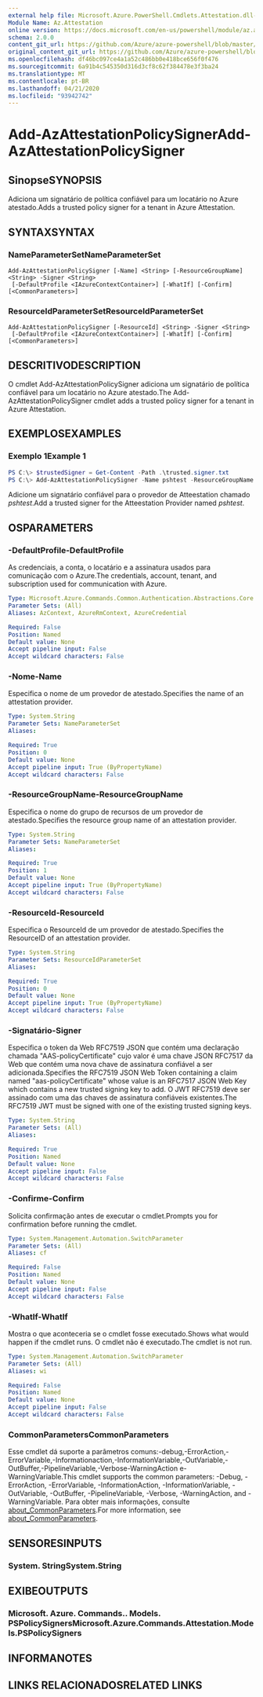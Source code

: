 ```yaml
---
external help file: Microsoft.Azure.PowerShell.Cmdlets.Attestation.dll-Help.xml
Module Name: Az.Attestation
online version: https://docs.microsoft.com/en-us/powershell/module/az.attestation/add-azattestationpolicysigner
schema: 2.0.0
content_git_url: https://github.com/Azure/azure-powershell/blob/master/src/Attestation/Attestation/help/Add-AzAttestationPolicySigner.md
original_content_git_url: https://github.com/Azure/azure-powershell/blob/master/src/Attestation/Attestation/help/Add-AzAttestationPolicySigner.md
ms.openlocfilehash: df46bc097ce4a1a52c486bb0e418bce656f0f476
ms.sourcegitcommit: 6a91b4c545350d316d3cf8c62f384478e3f3ba24
ms.translationtype: MT
ms.contentlocale: pt-BR
ms.lasthandoff: 04/21/2020
ms.locfileid: "93942742"
---
```

# <span data-ttu-id="0e71c-101">Add-AzAttestationPolicySigner</span><span class="sxs-lookup"><span data-stu-id="0e71c-101">Add-AzAttestationPolicySigner</span></span>

## <span data-ttu-id="0e71c-102">Sinopse</span><span class="sxs-lookup"><span data-stu-id="0e71c-102">SYNOPSIS</span></span>
<span data-ttu-id="0e71c-103">Adiciona um signatário de política confiável para um locatário no Azure atestado.</span><span class="sxs-lookup"><span data-stu-id="0e71c-103">Adds a trusted policy signer for a tenant in Azure Attestation.</span></span>

## <span data-ttu-id="0e71c-104">SYNTAX</span><span class="sxs-lookup"><span data-stu-id="0e71c-104">SYNTAX</span></span>

### <span data-ttu-id="0e71c-105">NameParameterSet</span><span class="sxs-lookup"><span data-stu-id="0e71c-105">NameParameterSet</span></span>
```
Add-AzAttestationPolicySigner [-Name] <String> [-ResourceGroupName] <String> -Signer <String>
 [-DefaultProfile <IAzureContextContainer>] [-WhatIf] [-Confirm] [<CommonParameters>]
```

### <span data-ttu-id="0e71c-106">ResourceIdParameterSet</span><span class="sxs-lookup"><span data-stu-id="0e71c-106">ResourceIdParameterSet</span></span>
```
Add-AzAttestationPolicySigner [-ResourceId] <String> -Signer <String>
 [-DefaultProfile <IAzureContextContainer>] [-WhatIf] [-Confirm] [<CommonParameters>]
```

## <span data-ttu-id="0e71c-107">DESCRITIVO</span><span class="sxs-lookup"><span data-stu-id="0e71c-107">DESCRIPTION</span></span>
<span data-ttu-id="0e71c-108">O cmdlet Add-AzAttestationPolicySigner adiciona um signatário de política confiável para um locatário no Azure atestado.</span><span class="sxs-lookup"><span data-stu-id="0e71c-108">The Add-AzAttestationPolicySigner cmdlet adds a trusted policy signer for a tenant in Azure Attestation.</span></span>

## <span data-ttu-id="0e71c-109">EXEMPLOS</span><span class="sxs-lookup"><span data-stu-id="0e71c-109">EXAMPLES</span></span>

### <span data-ttu-id="0e71c-110">Exemplo 1</span><span class="sxs-lookup"><span data-stu-id="0e71c-110">Example 1</span></span>
```powershell
PS C:\> $trustedSigner = Get-Content -Path .\trusted.signer.txt
PS C:\> Add-AzAttestationPolicySigner -Name pshtest -ResourceGroupName psh-test-rg -Signer $trustedSigner
```

<span data-ttu-id="0e71c-111">Adicione um signatário confiável para o provedor de Atteestation chamado *pshtest*.</span><span class="sxs-lookup"><span data-stu-id="0e71c-111">Add a trusted signer for the Atteestation Provider named *pshtest*.</span></span>

## <span data-ttu-id="0e71c-112">OS</span><span class="sxs-lookup"><span data-stu-id="0e71c-112">PARAMETERS</span></span>

### <span data-ttu-id="0e71c-113">-DefaultProfile</span><span class="sxs-lookup"><span data-stu-id="0e71c-113">-DefaultProfile</span></span>
<span data-ttu-id="0e71c-114">As credenciais, a conta, o locatário e a assinatura usados para comunicação com o Azure.</span><span class="sxs-lookup"><span data-stu-id="0e71c-114">The credentials, account, tenant, and subscription used for communication with Azure.</span></span>

```yaml
Type: Microsoft.Azure.Commands.Common.Authentication.Abstractions.Core.IAzureContextContainer
Parameter Sets: (All)
Aliases: AzContext, AzureRmContext, AzureCredential

Required: False
Position: Named
Default value: None
Accept pipeline input: False
Accept wildcard characters: False
```

### <span data-ttu-id="0e71c-115">-Nome</span><span class="sxs-lookup"><span data-stu-id="0e71c-115">-Name</span></span>
<span data-ttu-id="0e71c-116">Especifica o nome de um provedor de atestado.</span><span class="sxs-lookup"><span data-stu-id="0e71c-116">Specifies the name of an attestation provider.</span></span>

```yaml
Type: System.String
Parameter Sets: NameParameterSet
Aliases:

Required: True
Position: 0
Default value: None
Accept pipeline input: True (ByPropertyName)
Accept wildcard characters: False
```

### <span data-ttu-id="0e71c-117">-ResourceGroupName</span><span class="sxs-lookup"><span data-stu-id="0e71c-117">-ResourceGroupName</span></span>
<span data-ttu-id="0e71c-118">Especifica o nome do grupo de recursos de um provedor de atestado.</span><span class="sxs-lookup"><span data-stu-id="0e71c-118">Specifies the resource group name of an attestation provider.</span></span>

```yaml
Type: System.String
Parameter Sets: NameParameterSet
Aliases:

Required: True
Position: 1
Default value: None
Accept pipeline input: True (ByPropertyName)
Accept wildcard characters: False
```

### <span data-ttu-id="0e71c-119">-ResourceId</span><span class="sxs-lookup"><span data-stu-id="0e71c-119">-ResourceId</span></span>
<span data-ttu-id="0e71c-120">Especifica o ResourceId de um provedor de atestado.</span><span class="sxs-lookup"><span data-stu-id="0e71c-120">Specifies the ResourceID of an attestation provider.</span></span>

```yaml
Type: System.String
Parameter Sets: ResourceIdParameterSet
Aliases:

Required: True
Position: 0
Default value: None
Accept pipeline input: True (ByPropertyName)
Accept wildcard characters: False
```

### <span data-ttu-id="0e71c-121">-Signatário</span><span class="sxs-lookup"><span data-stu-id="0e71c-121">-Signer</span></span>
<span data-ttu-id="0e71c-122">Especifica o token da Web RFC7519 JSON que contém uma declaração chamada "AAS-policyCertificate" cujo valor é uma chave JSON RFC7517 da Web que contém uma nova chave de assinatura confiável a ser adicionada.</span><span class="sxs-lookup"><span data-stu-id="0e71c-122">Specifies the RFC7519 JSON Web Token containing a claim named "aas-policyCertificate" whose value is an RFC7517 JSON Web Key which contains a new trusted signing key to add.</span></span>
<span data-ttu-id="0e71c-123">O JWT RFC7519 deve ser assinado com uma das chaves de assinatura confiáveis existentes.</span><span class="sxs-lookup"><span data-stu-id="0e71c-123">The RFC7519 JWT must be signed with one of the existing trusted signing keys.</span></span>

```yaml
Type: System.String
Parameter Sets: (All)
Aliases:

Required: True
Position: Named
Default value: None
Accept pipeline input: False
Accept wildcard characters: False
```

### <span data-ttu-id="0e71c-124">-Confirme</span><span class="sxs-lookup"><span data-stu-id="0e71c-124">-Confirm</span></span>
<span data-ttu-id="0e71c-125">Solicita confirmação antes de executar o cmdlet.</span><span class="sxs-lookup"><span data-stu-id="0e71c-125">Prompts you for confirmation before running the cmdlet.</span></span>

```yaml
Type: System.Management.Automation.SwitchParameter
Parameter Sets: (All)
Aliases: cf

Required: False
Position: Named
Default value: None
Accept pipeline input: False
Accept wildcard characters: False
```

### <span data-ttu-id="0e71c-126">-WhatIf</span><span class="sxs-lookup"><span data-stu-id="0e71c-126">-WhatIf</span></span>
<span data-ttu-id="0e71c-127">Mostra o que aconteceria se o cmdlet fosse executado.</span><span class="sxs-lookup"><span data-stu-id="0e71c-127">Shows what would happen if the cmdlet runs.</span></span>
<span data-ttu-id="0e71c-128">O cmdlet não é executado.</span><span class="sxs-lookup"><span data-stu-id="0e71c-128">The cmdlet is not run.</span></span>

```yaml
Type: System.Management.Automation.SwitchParameter
Parameter Sets: (All)
Aliases: wi

Required: False
Position: Named
Default value: None
Accept pipeline input: False
Accept wildcard characters: False
```

### <span data-ttu-id="0e71c-129">CommonParameters</span><span class="sxs-lookup"><span data-stu-id="0e71c-129">CommonParameters</span></span>
<span data-ttu-id="0e71c-130">Esse cmdlet dá suporte a parâmetros comuns:-debug,-ErrorAction,-ErrorVariable,-Informationaction,-InformationVariable,-OutVariable,-OutBuffer,-PipelineVariable,-Verbose-WarningAction e-WarningVariable.</span><span class="sxs-lookup"><span data-stu-id="0e71c-130">This cmdlet supports the common parameters: -Debug, -ErrorAction, -ErrorVariable, -InformationAction, -InformationVariable, -OutVariable, -OutBuffer, -PipelineVariable, -Verbose, -WarningAction, and -WarningVariable.</span></span> <span data-ttu-id="0e71c-131">Para obter mais informações, consulte [about_CommonParameters](http://go.microsoft.com/fwlink/?LinkID=113216).</span><span class="sxs-lookup"><span data-stu-id="0e71c-131">For more information, see [about_CommonParameters](http://go.microsoft.com/fwlink/?LinkID=113216).</span></span>

## <span data-ttu-id="0e71c-132">SENSORES</span><span class="sxs-lookup"><span data-stu-id="0e71c-132">INPUTS</span></span>

### <span data-ttu-id="0e71c-133">System. String</span><span class="sxs-lookup"><span data-stu-id="0e71c-133">System.String</span></span>

## <span data-ttu-id="0e71c-134">EXIBE</span><span class="sxs-lookup"><span data-stu-id="0e71c-134">OUTPUTS</span></span>

### <span data-ttu-id="0e71c-135">Microsoft. Azure. Commands.. Models. PSPolicySigners</span><span class="sxs-lookup"><span data-stu-id="0e71c-135">Microsoft.Azure.Commands.Attestation.Models.PSPolicySigners</span></span>

## <span data-ttu-id="0e71c-136">INFORMA</span><span class="sxs-lookup"><span data-stu-id="0e71c-136">NOTES</span></span>

## <span data-ttu-id="0e71c-137">LINKS RELACIONADOS</span><span class="sxs-lookup"><span data-stu-id="0e71c-137">RELATED LINKS</span></span>
